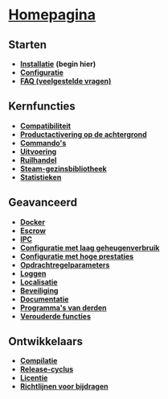# **[Homepagina](https://github.com/JustArchi/ArchiSteamFarm/wiki/Home-nl-BE)**

## Starten

* **[Installatie](https://github.com/JustArchi/ArchiSteamFarm/wiki/Setting-up-nl-BE)** **(begin hier)**
* **[Configuratie](https://github.com/JustArchi/ArchiSteamFarm/wiki/Configuration-nl-BE)**
* **[FAQ (veelgestelde vragen)](https://github.com/JustArchi/ArchiSteamFarm/wiki/FAQ-nl-BE)**

## Kernfuncties

* **[Compatibiliteit](https://github.com/JustArchi/ArchiSteamFarm/wiki/Compatibility-nl-BE)**
* **[Productactivering op de achtergrond](https://github.com/JustArchi/ArchiSteamFarm/wiki/Background-games-redeemer-nl-BE)**
* **[Commando's](https://github.com/JustArchi/ArchiSteamFarm/wiki/Commands-nl-BE)**
* **[Uitvoering](https://github.com/JustArchi/ArchiSteamFarm/wiki/Performance-nl-BE)**
* **[Ruilhandel](https://github.com/JustArchi/ArchiSteamFarm/wiki/Trading-nl-BE)**
* **[Steam-gezinsbibliotheek](https://github.com/JustArchi/ArchiSteamFarm/wiki/Steam-Family-Sharing-nl-BE)**
* **[Statistieken](https://github.com/JustArchi/ArchiSteamFarm/wiki/Statistics-nl-BE)**

## Geavanceerd

* **[Docker](https://github.com/JustArchi/ArchiSteamFarm/wiki/Docker-nl-BE)**
* **[Escrow](https://github.com/JustArchi/ArchiSteamFarm/wiki/Escrow-nl-BE)**
* **[IPC](https://github.com/JustArchi/ArchiSteamFarm/wiki/IPC-nl-BE)**
* **[Configuratie met laag geheugenverbruik](https://github.com/JustArchi/ArchiSteamFarm/wiki/Low-memory-setup-nl-BE)**
* **[Configuratie met hoge prestaties](https://github.com/JustArchi/ArchiSteamFarm/wiki/High-performance-setup-nl-BE)**
* **[Opdrachtregelparameters](https://github.com/JustArchi/ArchiSteamFarm/wiki/Command-line-arguments-nl-BE)**
* **[Loggen](https://github.com/JustArchi/ArchiSteamFarm/wiki/Logging-nl-BE)**
* **[Localisatie](https://github.com/JustArchi/ArchiSteamFarm/wiki/Localization-nl-BE)**
* **[Beveiliging](https://github.com/JustArchi/ArchiSteamFarm/wiki/Security-nl-BE)**
* **[Documentatie](https://github.com/JustArchi/ArchiSteamFarm/wiki/Documentation-nl-BE)**
* **[Programma's van derden](https://github.com/JustArchi/ArchiSteamFarm/wiki/Third-party-tools-nl-BE)**
* **[Verouderde functies](https://github.com/JustArchi/ArchiSteamFarm/wiki/Deprecation-nl-BE)**

## Ontwikkelaars

* **[Compilatie](https://github.com/JustArchi/ArchiSteamFarm/wiki/Compilation-nl-BE)**
* **[Release-cyclus](https://github.com/JustArchi/ArchiSteamFarm/wiki/Release-cycle-nl-BE)**
* **[Licentie](https://github.com/JustArchi/ArchiSteamFarm/wiki/License-nl-BE)**
* **[Richtlijnen voor bijdragen](https://github.com/JustArchi/ArchiSteamFarm/blob/master/.github/CONTRIBUTING.md)**